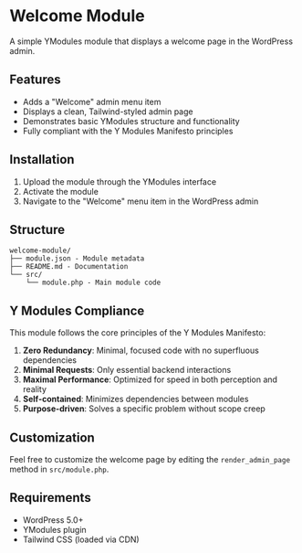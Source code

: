 # Welcome Module

A simple YModules module that displays a welcome page in the WordPress admin.

## Features

- Adds a "Welcome" admin menu item
- Displays a clean, Tailwind-styled admin page
- Demonstrates basic YModules structure and functionality
- Fully compliant with the Y Modules Manifesto principles

## Installation

1. Upload the module through the YModules interface
2. Activate the module
3. Navigate to the "Welcome" menu item in the WordPress admin

## Structure

```
welcome-module/
├── module.json - Module metadata
├── README.md - Documentation 
└── src/
    └── module.php - Main module code
```

## Y Modules Compliance

This module follows the core principles of the Y Modules Manifesto:

1. **Zero Redundancy**: Minimal, focused code with no superfluous dependencies
2. **Minimal Requests**: Only essential backend interactions
3. **Maximal Performance**: Optimized for speed in both perception and reality
4. **Self-contained**: Minimizes dependencies between modules
5. **Purpose-driven**: Solves a specific problem without scope creep

## Customization

Feel free to customize the welcome page by editing the `render_admin_page` method in `src/module.php`.

## Requirements

- WordPress 5.0+
- YModules plugin
- Tailwind CSS (loaded via CDN) 